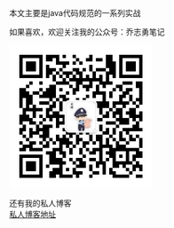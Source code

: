 

本文主要是java代码规范的一系列实战 


如果喜欢，欢迎关注我的公众号：乔志勇笔记

![Image text](https://github.com/qiaozhiyong/standardJava/blob/master/src/main/resources/code.jpg)




还有我的私人博客  
[私人博客地址](https://blog.csdn.net/qq_16605855)

